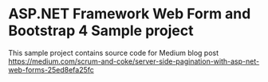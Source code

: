 # ASP.NET Framework Web Form and Bootstrap 4 Sample project
This sample project contains source code for Medium blog post https://medium.com/scrum-and-coke/server-side-pagination-with-asp-net-web-forms-25ed8efa25fc
